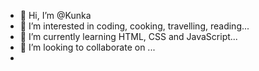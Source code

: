 - 👋 Hi, I’m @Kunka
- 👀 I’m interested in coding, cooking, travelling, reading...
- 🌱 I’m currently learning HTML, CSS and JavaScript...
- 💞️ I’m looking to collaborate on ...
- 

<!---
Kunkanya/Kunkanya is a ✨ special ✨ repository because its `README.md` (this file) appears on your GitHub profile.
You can click the Preview link to take a look at your changes.
--->
